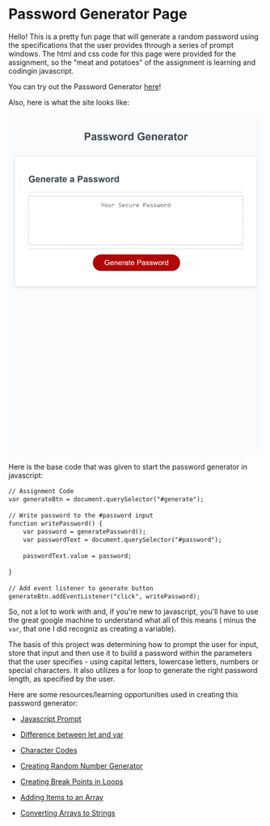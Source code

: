 # Password Generator Page

Hello! This is a pretty fun page that will generate a random password using the specifications that the user provides through a series of prompt windows. The html and css code for this page were provided for the assignment, so the "meat and potatoes" of the assignment is learning and codingin javascript.

You can try out the Password Generator [here](https://channellnumber5.github.io/Password-Generator-ClR/)!

Also, here is what the site looks like:

![project screenshot](./channellnumber5.github.io_Password-Generator-ClR_(iPad%20Mini).png)

Here is the base code that was given to start the password generator in javascript:

```
// Assignment Code
var generateBtn = document.querySelector("#generate");

// Write password to the #password input
function writePassword() {
    var password = generatePassword();
    var passwordText = document.querySelector("#password");

    passwordText.value = password;

}

// Add event listener to generate button
generateBtn.addEventListener("click", writePassword);
```

So, not a lot to work with and, if you're new to javascript, you'll have to use the great google machine to understand what all of this means ( minus the `var`, that one I did recogniz as creating a variable).

The basis of this project was determining how to prompt the user for input, store that input and then use it to build a password within the parameters that the user specifies - using capital letters, lowercase letters, numbers or special characters. It also utilizes a for loop to generate the right password length, as specified by the user.


Here are some resources/learning opportunities used in creating this password generator:

- [Javascript Prompt](https://www.w3schools.com/jsref/met_win_prompt.asp)

- [Difference between let and var](https://www.geeksforgeeks.org/difference-between-var-and-let-in-javascript/#:~:text=var%20and%20let%20are%20both,program%20as%20compared%20to%20let.)

- [Character Codes](https://www.w3schools.com/charsets/ref_utf_basic_latin.asp)

- [Creating Random Number Generator](https://developer.mozilla.org/en-US/docs/Web/JavaScript/Reference/Global_Objects/Math/random)

- [Creating Break Points in Loops](https://www.w3schools.com/jsref/jsref_break.asp)

- [Adding Items to an Array](https://www.w3schools.com/jsref/jsref_push.asp)

- [Converting Arrays to Strings](https://thispointer.com/convert-array-to-string-without-comma-in-javascript/)

